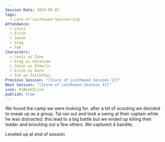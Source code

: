 ```yaml
---
Session Date: 2024-05-07
tags:
  - Lore-of-Losthaven-Session-Log
Attendance:
  - Louis
  - Erich
  - Jason
  - Greg
  - Tom
Characters:
  - Louis as Zuke
  - Greg as Varenian
  - Jason as Almeris
  - Erich as Dara
  - Tom as Taltethoc
Previous Session: "[[Lore of Losthaven Session 1]]"
Next Session: "[[Lore of Losthaven Session 3]]"
icon: RiBook2Line
publish: true
---
```

We found the camp we were looking for. after a bit of scouting we decided to sneak up as a group. Tal ran out and took a swing at their captain while he was distracted. this lead to a big battle but we ended up killing their leader and knocking out a few others. We captured 4 bandits.


Leveled up at end of session